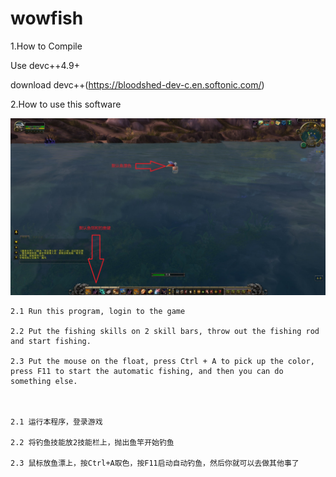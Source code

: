 # wowfish

1.How to Compile

  Use devc++4.9+
  
  download devc++(https://bloodshed-dev-c.en.softonic.com/)
  
2.How to use this software

![howtouse](./image/howtouse.jpg)

	2.1 Run this program, login to the game
	
	2.2 Put the fishing skills on 2 skill bars, throw out the fishing rod and start fishing.
	
	2.3 Put the mouse on the float, press Ctrl + A to pick up the color, press F11 to start the automatic fishing, and then you can do something else.
	
	
	
	2.1 运行本程序，登录游戏
	
	2.2 将钓鱼技能放2技能栏上，抛出鱼竿开始钓鱼
	
	2.3 鼠标放鱼漂上，按Ctrl+A取色，按F11启动自动钓鱼，然后你就可以去做其他事了
	
